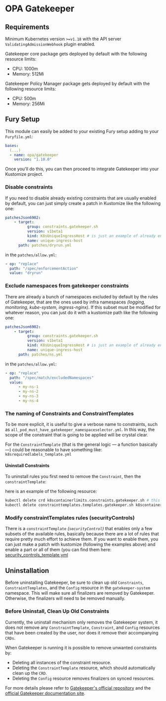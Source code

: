 # OPA Gatekeeper

<!-- <KFD-DOCS> -->

## Requirements

Minimum Kubernetes version `>=v1.18` with the API server `ValidatingAdmissionWebhook` plugin enabled.

Gatekeeper core package gets deployed by default with the following resource limits:

- CPU: 1000m
- Memory: 512Mi

Gatekeeper Policy Manager package gets deployed by default with the following resource limits:

- CPU: 500m
- Memory: 256Mi

## Fury Setup

This module can easily be added to your existing Fury setup adding to your `Furyfile.yml`:

```yaml
bases:
  (...)
  - name: opa/gatekeeper
    version: "1.10.0"
```

Once you'll do this, you can then proceed to integrate Gatekeeper into your Kustomize project.

### Disable constraints

If you need to disable already existing constraints that are usually enabled by default,
you can just simply create a patch in Kustomize like the following one:

```yaml
patchesJson6902:
    - target:
          group: constraints.gatekeeper.sh
          version: v1beta1
          kind: K8sUniqueIngressHost # is just an example of already enabled constraints
          name: unique-ingress-host
      path: patches/dryrun.yml
```

in the `patches/allow.yml`:

```yaml
- op: "replace"
  path: "/spec/enforcementAction"
  value: "dryrun"
```

### Exclude namespaces from gatekeeper constraints

There are already a bunch of namespaces excluded by default by the rules of Gatekeeper, that are the ones
used by infra namespaces *(logging, monitoring, kube-system, ingress-nginx)*. If this subset must be modified for whatever
reason, you can just do it with a kustomize path like the following one:

```yaml
patchesJson6902:
    - target:
          group: constraints.gatekeeper.sh
          version: v1beta1
          kind: K8sUniqueIngressHost # is just an example of already enabled constraints
          name: unique-ingress-host
      path: patches/ns.yml
```

in the `patches/allow.yml`:

```yaml
- op: "replace"
  path: "/spec/match/excludedNamespaces"
  value:
      - my-ns-1
      - my-ns-2
      - my-ns-3
      - my-ns-4
```

### The naming of Constraints and ConstraintTemplates

To be more explicit, it is useful to give a verbose name to constraints, such as `all_pod_must_have_gatekeeper_namespaceselector.yml`.
In this way, the scope of the constraint that is going to be applied will be crystal clear.

For the `ConstraintTemplate` (that is the general logic — a function basically —) could be reasonable to have something
like: `k8srequiredlabels_template.yml`

#### Uninstall Constraints

To uninstall rules you first need to remove the `Constraint`, then the `constraintTemplate`:

here is an example of the following resource:

```bash
kubectl delete crd k8scontainerlimits.constraints.gatekeeper.sh # this will remove the constraint
kubectl delete constrainttemplates.templates.gatekeeper.sh k8scontainerlimits # this will remove the constraintTemplate
```

### Modify constraintTemplates rules (securityControls)

There is a `constraintTemplate` *(`securityControl`)* that enables only a few subsets of the available rules, basically
because there are a lot of rules that require pretty much effort to achieve them. If you want to enable them, you can
just make a patch with kustomize (following the examples above) and enable a part or all of them
(you can find them here: [security_controls_template.yml](rules/templates/security_controls_template.yml)

## Uninstallation

Before uninstalling Gatekeeper, be sure to clean up old `Constraints`, `ConstraintTemplates`, and
the `Config` resource in the `gatekeeper-system` namespace. This will make sure all finalizers
are removed by Gatekeeper. Otherwise, the finalizers will need to be removed manually.

### Before Uninstall, Clean Up Old Constraints

Currently, the uninstall mechanism only removes the Gatekeeper system,
it does not remove any `ConstraintTemplate`, `Constraint`, and `Config` resources that have been created by the user,
nor does it remove their accompanying `CRDs`.

When Gatekeeper is running it is possible to remove unwanted constraints by:

- Deleting all instances of the constraint resource.
- Deleting the `ConstraintTemplate` resource, which should automatically clean up the `CRD`.
- Deleting the `Config` resource removes finalizers on synced resources.

For more details please refer to [Gatekeeper's official repository][gatekeeper-repo] and the [official Gatekeeper documentation site][gatekeeper-docs].

<!-- Links -->
[gatekeeper-repo]: https://github.com/open-policy-agent/gatekeeper
[gatekeeper-docs]: https://open-policy-agent.github.io/gatekeeper/website/docs/

<!-- </KFD-DOCS> -->
